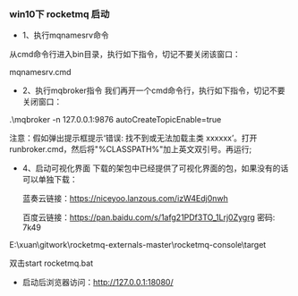 

### win10下 rocketmq 启动

- 1、执行mqnamesrv命令

从cmd命令行进入bin目录，执行如下指令，切记不要关闭该窗口：

mqnamesrv.cmd



- 2、执行mqbroker指令
我们再开一个cmd命令行，执行如下指令，切记不要关闭窗口：

.\mqbroker -n 127.0.0.1:9876 autoCreateTopicEnable=true


注意：假如弹出提示框提示‘错误: 找不到或无法加载主类 xxxxxx’。打开runbroker.cmd，然后将"%CLASSPATH%"加上英文双引号。再运行;


- 4、启动可视化界面
  下载的架包中已经提供了可视化界面的包，如果没有的话可以单独下载：

  蓝奏云链接：https://niceyoo.lanzous.com/izW4Edj0nwh

  百度云链接：https://pan.baidu.com/s/1afg21PDf3TO_1Lrj0Zygrg 密码: 7k49

E:\xuan\gitwork\rocketmq-externals-master\rocketmq-console\target

双击start rocketmq.bat


- 启动后浏览器访问：http://127.0.0.1:18080/





